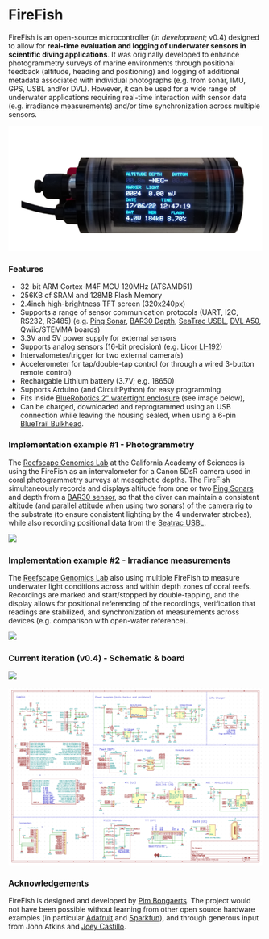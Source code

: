 # FireFish

FireFish is an open-source microcontroller (*in development*; v0.4) designed to allow for **real-time evaluation and logging of underwater sensors in scientific diving applications**. It was originally developed to enhance photogrammetry surveys of marine environments through positional feedback (altitude, heading and positioning) and logging of additional metadata associated with individual photographs (e.g. from sonar, IMU, GPS, USBL and/or DVL). However, it can be used for a wide range of underwater applications requiring real-time interaction with sensor data (e.g. irradiance measurements) and/or time synchronization across multiple sensors.

![](photos/firefish.png)

### Features

* 32-bit ARM Cortex-M4F MCU 120MHz (ATSAMD51)
* 256KB of SRAM and 128MB Flash Memory
* 2.4inch high-brightness TFT screen (320x240px)
* Supports a range of sensor communication protocols (UART, I2C, RS232, RS485) (e.g. [Ping Sonar](https://bluerobotics.com/store/sensors-sonars-cameras/sonar/ping-sonar-r2-rp/), [BAR30 Depth](https://bluerobotics.com/store/sensors-sonars-cameras/sensors/bar30-sensor-r1/), [SeaTrac USBL](https://www.blueprintsubsea.com/seatrac/), [DVL A50](https://www.waterlinked.com/dvl), Qwiic/STEMMA boards)
* 3.3V and 5V power supply for external sensors
* Supports analog sensors (16-bit precision) (e.g. [Licor LI-192](https://www.licor.com/env/products/light/quantum_underwater))
* Intervalometer/trigger for two external camera(s)
* Accelerometer for tap/double-tap control (or through a wired 3-button remote control)
* Rechargable Lithium battery (3.7V; e.g. 18650) 
* Supports Arduino (and CircuitPython) for easy programming
* Fits inside [BlueRobotics 2" watertight enclosure](https://bluerobotics.com/product-category/watertight-enclosures/) (see image below), 
* Can be charged, downloaded and reprogrammed using an USB connection while leaving the housing sealed, when using a 6-pin [BlueTrail Bulkhead](https://www.bluetrailengineering.com/product-page/cobalt-series-bulkhead-connector).

### Implementation example #1 - Photogrammetry

The [Reefscape Genomics Lab](http://www.reefscapegenomics.com/) at the California Academy of Sciences is using the FireFish as an intervalometer for a Canon 5DsR camera used in coral photogrammetry surveys at mesophotic depths. The FireFish simultaneously records and displays altitude from one or two [Ping Sonars](https://bluerobotics.com/store/sensors-sonars-cameras/sonar/ping-sonar-r2-rp/) and depth from a [BAR30 sensor](https://bluerobotics.com/store/sensors-sonars-cameras/sensors/bar30-sensor-r1/), so that the diver can maintain a consistent altitude (and parallel attitude when using two sonars) of the camera rig to the substrate (to ensure consistent lighting by the 4 underwater strobes), while also recording positional data from the [Seatrac USBL](https://www.blueprintsubsea.com/seatrac/).

![](photos/photogrammetry.gif)

### Implementation example #2 - Irradiance measurements

The [Reefscape Genomics Lab](http://www.reefscapegenomics.com/) also using multiple FireFish to measure underwater light conditions across and within depth zones of coral reefs. Recordings are marked and start/stopped by double-tapping, and the display allows for positional referencing of the recordings, verification that readings are stabilized, and synchronization of measurements across devices (e.g. comparison with open-water reference).

![](photos/measuring_irradiance.gif)

### Current iteration (v0.4) - Schematic & board

![](photos/board.png)

![](photos/schematic.png)

### Acknowledgements

FireFish is designed and developed by [Pim Bongaerts](https://github.com/pimbongaerts). The project would not have been possible without learning from other open source hardware examples (in particular [Adafruit](https://www.adafruit.com/) and [Sparkfun](https://www.sparkfun.com/)), and through generous input from John Atkins and [Joey Castillo](https://github.com/joeycastillo).
